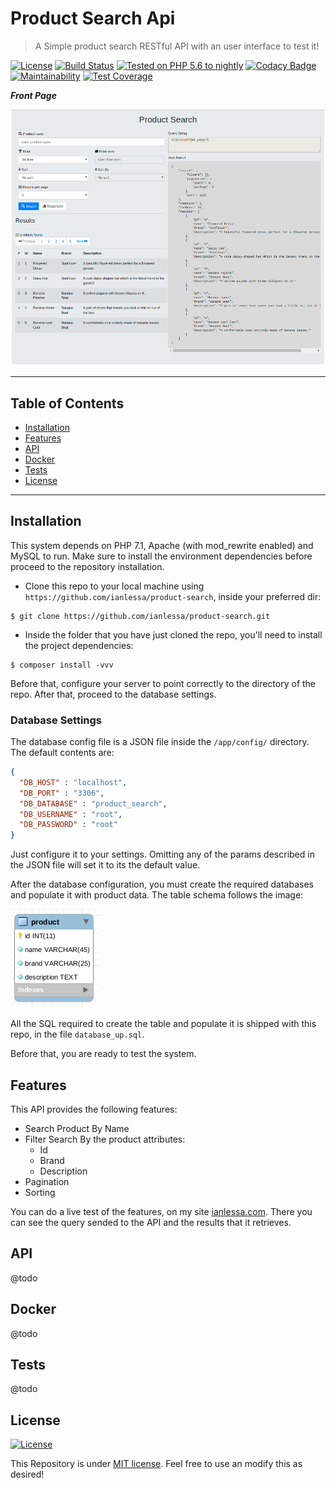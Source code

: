 # Product Search Api

> A Simple product search RESTful API with an user interface to test it!

[![License](http://img.shields.io/:license-mit-blue.svg?style=flat-square)](http://badges.mit-license.org)
[![Build Status](https://travis-ci.com/ianlessa/ecf-experiments.svg?branch=master)](https://travis-ci.com/ianlessa/ecf-experiments) [![Tested on PHP 5.6 to nightly](https://img.shields.io/badge/tested%20on-PHP%205.6%20|%207.0%20|%207.1%20|%207.2%20|%20hhvm%20|%20nightly-brightgreen.svg?maxAge=2419200)](https://travis-ci.com/ianlessa/ecf-experiments)
[![Codacy Badge](https://api.codacy.com/project/badge/Grade/f98c894a10374db886c87ecb653c92bd)](https://www.codacy.com/app/ian.lessa/ecf-experiments?utm_source=github.com&amp;utm_medium=referral&amp;utm_content=ianlessa/ecf-experiments&amp;utm_campaign=Badge_Grade)
[![Maintainability](https://api.codeclimate.com/v1/badges/199f4b77170b54cb7e58/maintainability)](https://codeclimate.com/github/ianlessa/ecf-experiments/maintainability) 
[![Test Coverage](https://api.codeclimate.com/v1/badges/199f4b77170b54cb7e58/test_coverage)](https://codeclimate.com/github/ianlessa/ecf-experiments/test_coverage) 

***Front Page***

![Front Page Screenshot](docs/images/FrontPage.png?raw=true "Front Page Screenshot")

---

## Table of Contents

- [Installation](#installatton)
- [Features](#features)
- [API](#api)
- [Docker](#docker)
- [Tests](#tests)
- [License](#license)

---

## Installation

This system depends on PHP 7.1, Apache (with mod_rewrite enabled) and MySQL to run. Make sure to install the environment dependencies before proceed to the repository installation.

- Clone this repo to your local machine using `https://github.com/ianlessa/product-search`, inside your preferred dir:

```shell
$ git clone https://github.com/ianlessa/product-search.git
```
- Inside the folder that you have just cloned the repo, you'll need to install the project dependencies:

```shell
$ composer install -vvv
```

Before that, configure your server to point correctly to the directory of the repo. After that, proceed to the database settings.

### Database Settings

The database config file is a JSON file inside the `/app/config/` directory. The default contents are:

```JSON
{
  "DB_HOST" : "localhost",
  "DB_PORT" : "3306",
  "DB_DATABASE" : "product_search",
  "DB_USERNAME" : "root",
  "DB_PASSWORD" : "root"
}
```

Just configure it to your settings. Omitting any of the params described in the JSON file will set it to its the default value.

After the database configuration, you must create the required databases and populate it with product data. The table schema follows the image: 

![Product Table Schema](docs/images/productTable.png?raw=true "Product Table Schema")

All the SQL required to create the table and populate it is shipped with this repo, in the file `database_up.sql`.

Before that, you are ready to test the system.

## Features

This API provides the following features:
- Search Product By Name
- Filter Search By the product attributes:
    - Id
    - Brand
    - Description
- Pagination
- Sorting

You can do a live test of the features, on my site [ianlessa.com](http://ianlessa.com). There you can see the query sended to the API and the results that it retrieves.

## API

@todo

## Docker

@todo

## Tests

@todo

## License

[![License](http://img.shields.io/:license-mit-blue.svg?style=flat-square)](http://badges.mit-license.org)

This Repository is under [MIT license](http://opensource.org/licenses/mit-license.php). Feel free to use an modify this as desired!